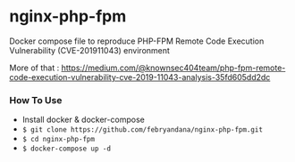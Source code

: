 # nginx-php-fpm
Docker compose file to reproduce PHP-FPM Remote Code Execution Vulnerability (CVE-201911043) environment

More of that : https://medium.com/@knownsec404team/php-fpm-remote-code-execution-vulnerability-cve-2019-11043-analysis-35fd605dd2dc

### How To Use
- Install docker & docker-compose
- ``` $ git clone https://github.com/febryandana/nginx-php-fpm.git ```
- ``` $ cd nginx-php-fpm ```
- ``` $ docker-compose up -d ```
